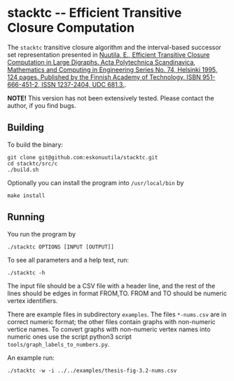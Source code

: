 # stacktc -- Efficient Transitive Closure Computation

The `stacktc` transitive closure algorithm and the interval-based successor set representation presented in [Nuutila, E., Efficient Transitive Closure Computation in Large Digraphs. Acta Polytechnica Scandinavica, Mathematics and Computing in Engineering Series No. 74, Helsinki 1995, 124 pages. Published by the Finnish Academy of Technology. ISBN 951-666-451-2, ISSN 1237-2404, UDC 681.3.](docs/thesis.pdf).

**NOTE!** This version has not been extensively tested. Please contact the author, if you find bugs.

## Building

To build the binary:

```
git clone git@github.com:eskonuutila/stacktc.git
cd stacktc/src/c
./build.sh
```

Optionally you can install the program into `/usr/local/bin` by

```
make install
```

## Running

You run the program by

```
./stacktc OPTIONS [INPUT [OUTPUT]]
```

To see all parameters and a help text, run:

```
./stacktc -h
```

The input file should be a CSV file with a header line, and the rest of the lines should be edges in format FROM,TO. FROM and TO should be numeric vertex identifiers.

There are example files in subdirectory `examples`. The files `*-nums.csv` are in correct numeric format; the other files contain graphs
with non-numeric vertice names. To convert graphs with non-numeric vertex names into numeric ones use the script python3 script
`tools/graph_labels_to_numbers.py`.

An example run:

```
./stacktc -w -i ../../examples/thesis-fig-3.2-nums.csv
```

